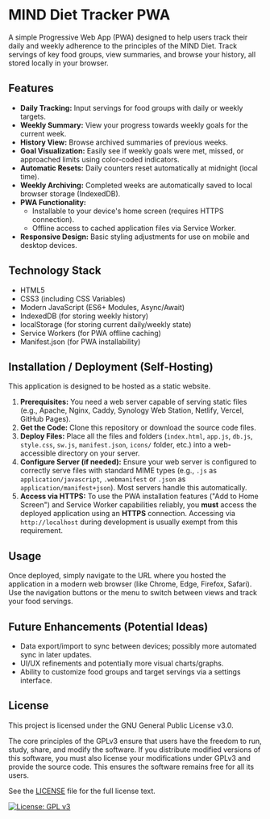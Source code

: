 # MIND Diet Tracker PWA

A simple Progressive Web App (PWA) designed to help users track their daily and weekly adherence to the principles of the MIND Diet. Track servings of key food groups, view summaries, and browse your history, all stored locally in your browser.

## Features

*   **Daily Tracking:** Input servings for food groups with daily or weekly targets.
*   **Weekly Summary:** View your progress towards weekly goals for the current week.
*   **History View:** Browse archived summaries of previous weeks.
*   **Goal Visualization:** Easily see if weekly goals were met, missed, or approached limits using color-coded indicators.
*   **Automatic Resets:** Daily counters reset automatically at midnight (local time).
*   **Weekly Archiving:** Completed weeks are automatically saved to local browser storage (IndexedDB).
*   **PWA Functionality:**
    *   Installable to your device's home screen (requires HTTPS connection).
    *   Offline access to cached application files via Service Worker.
*   **Responsive Design:** Basic styling adjustments for use on mobile and desktop devices.

## Technology Stack

*   HTML5
*   CSS3 (including CSS Variables)
*   Modern JavaScript (ES6+ Modules, Async/Await)
*   IndexedDB (for storing weekly history)
*   localStorage (for storing current daily/weekly state)
*   Service Workers (for PWA offline caching)
*   Manifest.json (for PWA installability)

## Installation / Deployment (Self-Hosting)

This application is designed to be hosted as a static website.

1.  **Prerequisites:** You need a web server capable of serving static files (e.g., Apache, Nginx, Caddy, Synology Web Station, Netlify, Vercel, GitHub Pages).
2.  **Get the Code:** Clone this repository or download the source code files.
3.  **Deploy Files:** Place all the files and folders (`index.html`, `app.js`, `db.js`, `style.css`, `sw.js`, `manifest.json`, `icons/` folder, etc.) into a web-accessible directory on your server.
4.  **Configure Server (if needed):** Ensure your web server is configured to correctly serve files with standard MIME types (e.g., `.js` as `application/javascript`, `.webmanifest` or `.json` as `application/manifest+json`). Most servers handle this automatically.
5.  **Access via HTTPS:** To use the PWA installation features ("Add to Home Screen") and Service Worker capabilities reliably, you **must** access the deployed application using an **HTTPS** connection. Accessing via `http://localhost` during development is usually exempt from this requirement.

## Usage

Once deployed, simply navigate to the URL where you hosted the application in a modern web browser (like Chrome, Edge, Firefox, Safari). Use the navigation buttons or the menu to switch between views and track your food servings.

## Future Enhancements (Potential Ideas)

*   Data export/import to sync between devices; possibly more automated sync in later updates.
*   UI/UX refinements and potentially more visual charts/graphs.
*   Ability to customize food groups and target servings via a settings interface.

## License

This project is licensed under the GNU General Public License v3.0.

The core principles of the GPLv3 ensure that users have the freedom to run, study, share, and modify the software. If you distribute modified versions of this software, you must also license your modifications under GPLv3 and provide the source code. This ensures the software remains free for all its users.

See the [LICENSE](LICENSE) file for the full license text.

[![License: GPL v3](https://img.shields.io/badge/License-GPLv3-blue.svg)](https://www.gnu.org/licenses/gpl-3.0)